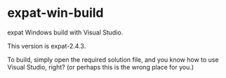 # expat-win-build

expat Windows build with Visual Studio.

This version is expat-2.4.3.

To build, simply open the required solution file, and
you know how to use Visual Studio, right?
(or perhaps this is the wrong place for you.)

